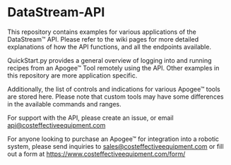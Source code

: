 # DataStream-API
This repository contains examples for various applications of the DataStream™ API. Please refer to the wiki pages for more detailed explanations of how the API functions, and all the endpoints available.

QuickStart.py provides a general overview of logging into and running recipes from an Apogee™ Tool remotely using the API. Other examples in this repository are more application specific. 

Additionally, the list of controls and indications for various Apogee™ tools are stored here. Please note that custom tools may have some differences in the available commands and ranges. 

For support with the API, please create an issue, or email api@costeffectiveequipment.com

For anyone looking to purchase an Apogee™ for integration into a robotic system, please send inquiries to sales@costeffectiveequipment.com or fill out a form at https://www.costeffectiveequipment.com/form/
